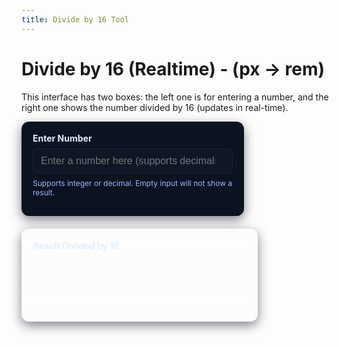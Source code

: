 ```yaml
---
title: Divide by 16 Tool
---
```


# Divide by 16 (Realtime) - (px -> rem)

This interface has two boxes: the left one is for entering a number, and the right one shows the number divided by 16 (updates in real-time).

<!-- Vue SFC -->
<div class="wrapper">
  <div class="box">
    <label for="num" class="label">Enter Number</label>
    <input
      id="num"
      type="number"
      inputmode="decimal"
      v-model="input"
      @input="onInput"
      placeholder="Enter a number here (supports decimals/negative numbers)"
      class="input"
    />
    <p class="hint">Supports integer or decimal. Empty input will not show a result.</p>
  </div>

  <div class="box result-box" aria-live="polite">
    <label class="label">Result Divided by 16</label>
    <div class="result">
      <template v-if="inputTrimmed === ''">
        — (please enter a number)
      </template>
      <template v-else-if="!isValidNumber">
        Invalid number
      </template>
      <template v-else>
        <div class="value">{{ formattedResult }}</div>
        <div class="raw">(Raw: {{ rawResult }})</div>
        <button class="copy-btn" @click="copyResult" :disabled="!isValidNumber">
          Copy Result
        </button>
        <span v-if="copied" class="copied">Copied ✅</span>
      </template>
    </div>
  </div>
</div>

<script setup>
import { ref, computed } from 'vue'

const input = ref('')
const copied = ref(false)

const inputTrimmed = computed(() => (input.value === null ? '' : String(input.value).trim()))

const parsed = computed(() => {
  if (inputTrimmed.value === '') return NaN
  const v = parseFloat(inputTrimmed.value)
  return Number.isFinite(v) ? v : NaN
})

const isValidNumber = computed(() => Number.isFinite(parsed.value))

const rawResult = computed(() => {
  if (!isValidNumber.value) return ''
  return parsed.value / 16
})

// Format result (up to 6 decimal places, remove trailing zeros)
function formatNumber(v) {
  if (!Number.isFinite(v)) return ''
  return v.toFixed(6).replace(/\.?0+$/, '')
}

const formattedResult = computed(() => (isValidNumber.value ? formatNumber(rawResult.value) : ''))

function onInput() {
  copied.value = false
}

// Copy to clipboard (Clipboard API with fallback)
async function copyResult() {
  if (!isValidNumber.value) return
  const text = formattedResult.value
  try {
    if (navigator.clipboard && navigator.clipboard.writeText) {
      await navigator.clipboard.writeText(text)
    } else {
      const ta = document.createElement('textarea')
      ta.value = text
      ta.style.position = 'fixed'
      ta.style.left = '-9999px'
      document.body.appendChild(ta)
      ta.select()
      document.execCommand('copy')
      document.body.removeChild(ta)
    }
    copied.value = true
    setTimeout(() => (copied.value = false), 1500)
  } catch (err) {
    console.error('Copy failed', err)
  }
}
</script>

<style scoped>
.wrapper {
  display: flex;
  gap: 20px;
  align-items: flex-start;
  margin-top: 12px;
  flex-wrap: wrap;
}

.box {
  background: #0b1220;
  color: #fff;
  padding: 18px;
  border-radius: 12px;
  width: 320px;
  box-shadow: 0 6px 18px rgba(2,8,23,0.5);
}

.result-box {
  width: 340px;
  background: linear-gradient(180deg, rgba(255,255,255,0.04), rgba(255,255,255,0.02));
  border: 1px solid rgba(255,255,255,0.04);
}

.label {
  display: block;
  font-weight: 700;
  margin-bottom: 8px;
  font-size: 14px;
  color: #dfefff;
}

.input {
  width: 100%;
  padding: 10px 12px;
  font-size: 16px;
  border-radius: 8px;
  border: 1px solid rgba(255,255,255,0.06);
  background: rgba(255,255,255,0.02);
  color: #ffffff;
  outline: none;
}

.input:focus {
  box-shadow: 0 0 0 4px rgba(121, 163, 255, 0.08);
  border-color: rgba(121, 163, 255, 0.6);
}

.hint {
  margin-top: 8px;
  font-size: 12px;
  color: #9fb7ff;
}

.result {
  min-height: 86px;
  display: flex;
  flex-direction: column;
  gap: 6px;
  justify-content: center;
}

.value {
  font-size: 28px;
  font-weight: 800;
  color: #f3f9ff;
  letter-spacing: 0.4px;
}

.raw {
  font-size: 12px;
  color: #9fb7ff;
}

.copy-btn {
  margin-top: 6px;
  padding: 8px 12px;
  border-radius: 8px;
  border: none;
  background: linear-gradient(90deg,#6fa9cc,#7bc6ff);
  color: #06203b;
  font-weight: 700;
  cursor: pointer;
}

.copy-btn:disabled {
  opacity: 0.45;
  cursor: not-allowed;
}

.copied {
  margin-left: 10px;
  color: #9eff9a;
  font-weight: 700;
}
</style>
